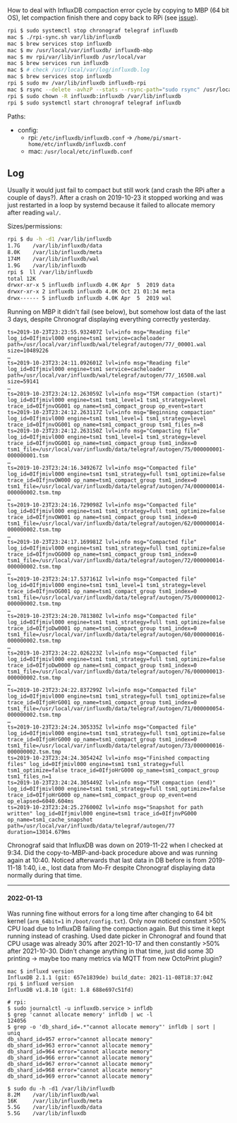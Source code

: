 How to deal with InfluxDB compaction error cycle by copying to MBP (64 bit OS), let compaction finish there and copy back to RPi (see [issue](https://github.com/influxdata/influxdb/issues/11339#issuecomment-525500034)).

~~~sh
rpi $ sudo systemctl stop chronograf telegraf influxdb
mac $ ./rpi-sync.sh var/lib/influxdb
mac $ brew services stop influxdb
mac $ mv /usr/local/var/influxdb/ influxdb-mbp
mac $ mv rpi/var/lib/influxdb /usr/local/var
mac $ brew services run influxdb
mac $ # check /usr/local/var/log/influxdb.log
mac $ brew services stop influxdb
rpi $ sudo mv /var/lib/influxdb influxdb-rpi
mac $ rsync --delete -avhzP --stats --rsync-path="sudo rsync" /usr/local/var/influxdb/ pi@rpi3.local:/var/lib/influxdb/
rpi $ sudo chown -R influxdb:influxdb /var/lib/influxdb
rpi $ sudo systemctl start chronograf telegraf influxdb
~~~

Paths:
- config:
  - rpi: `/etc/influxdb/influxdb.conf` -> `/home/pi/smart-home/etc/influxdb/influxdb.conf`
  - mac: `/usr/local/etc/influxdb.conf`


## Log

Usually it would just fail to compact but still work (and crash the RPi after a couple of days?).
After a crash on 2019-10-23 it stopped working and was just restarted in a loop by systemd because it failed to allocate memory after reading `wal/`.

Sizes/permissions:
~~~sh
rpi $ du -h -d1 /var/lib/influxdb
1.7G    /var/lib/influxdb/data
8.0K    /var/lib/influxdb/meta
174M    /var/lib/influxdb/wal
1.9G    /var/lib/influxdb
rpi $  ll /var/lib/influxdb
total 12K
drwxr-xr-x 5 influxdb influxdb 4.0K Apr  5  2019 data
drwxr-xr-x 2 influxdb influxdb 4.0K Oct 21 01:34 meta
drwx------ 5 influxdb influxdb 4.0K Apr  5  2019 wal
~~~

Running on MBP it didn't fail (see below), but somehow lost data of the last 3 days, despite Chronograf displaying everything correctly yesterday.
~~~
ts=2019-10-23T23:23:55.932407Z lvl=info msg="Reading file" log_id=0Ifjmivl000 engine=tsm1 service=cacheloader path=/usr/local/var/influxdb/wal/telegraf/autogen/77/_00001.wal size=10489226
…
ts=2019-10-23T23:24:11.092601Z lvl=info msg="Reading file" log_id=0Ifjmivl000 engine=tsm1 service=cacheloader path=/usr/local/var/influxdb/wal/telegraf/autogen/77/_16508.wal size=59141
…
ts=2019-10-23T23:24:12.263059Z lvl=info msg="TSM compaction (start)" log_id=0Ifjmivl000 engine=tsm1 tsm1_level=1 tsm1_strategy=level trace_id=0IfjnvOG001 op_name=tsm1_compact_group op_event=start
ts=2019-10-23T23:24:12.263117Z lvl=info msg="Beginning compaction" log_id=0Ifjmivl000 engine=tsm1 tsm1_level=1 tsm1_strategy=level trace_id=0IfjnvOG001 op_name=tsm1_compact_group tsm1_files_n=8
ts=2019-10-23T23:24:12.263150Z lvl=info msg="Compacting file" log_id=0Ifjmivl000 engine=tsm1 tsm1_level=1 tsm1_strategy=level trace_id=0IfjnvOG001 op_name=tsm1_compact_group tsm1_index=0 tsm1_file=/usr/local/var/influxdb/data/telegraf/autogen/75/000000001-000000001.tsm
…
ts=2019-10-23T23:24:16.349267Z lvl=info msg="Compacted file" log_id=0Ifjmivl000 engine=tsm1 tsm1_strategy=full tsm1_optimize=false trace_id=0IfjnvOW000 op_name=tsm1_compact_group tsm1_index=0 tsm1_file=/usr/local/var/influxdb/data/telegraf/autogen/74/000000014-000000002.tsm.tmp
…
ts=2019-10-23T23:24:16.729098Z lvl=info msg="Compacted file" log_id=0Ifjmivl000 engine=tsm1 tsm1_strategy=full tsm1_optimize=false trace_id=0IfjnvOW001 op_name=tsm1_compact_group tsm1_index=0 tsm1_file=/usr/local/var/influxdb/data/telegraf/autogen/62/000000014-000000002.tsm.tmp
…
ts=2019-10-23T23:24:17.169981Z lvl=info msg="Compacted file" log_id=0Ifjmivl000 engine=tsm1 tsm1_strategy=full tsm1_optimize=false trace_id=0IfjnvOG000 op_name=tsm1_compact_group tsm1_index=0 tsm1_file=/usr/local/var/influxdb/data/telegraf/autogen/72/000000014-000000002.tsm.tmp
…
ts=2019-10-23T23:24:17.537161Z lvl=info msg="Compacted file" log_id=0Ifjmivl000 engine=tsm1 tsm1_level=1 tsm1_strategy=level trace_id=0IfjnvOG001 op_name=tsm1_compact_group tsm1_index=0 tsm1_file=/usr/local/var/influxdb/data/telegraf/autogen/75/000000012-000000002.tsm.tmp
…
ts=2019-10-23T23:24:20.781380Z lvl=info msg="Compacted file" log_id=0Ifjmivl000 engine=tsm1 tsm1_strategy=full tsm1_optimize=false trace_id=0IfjoDw0001 op_name=tsm1_compact_group tsm1_index=0 tsm1_file=/usr/local/var/influxdb/data/telegraf/autogen/60/000000016-000000002.tsm.tmp
…
ts=2019-10-23T23:24:22.026223Z lvl=info msg="Compacted file" log_id=0Ifjmivl000 engine=tsm1 tsm1_strategy=full tsm1_optimize=false trace_id=0IfjoDw0000 op_name=tsm1_compact_group tsm1_index=0 tsm1_file=/usr/local/var/influxdb/data/telegraf/autogen/76/000000013-000000002.tsm.tmp
…
ts=2019-10-23T23:24:22.837299Z lvl=info msg="Compacted file" log_id=0Ifjmivl000 engine=tsm1 tsm1_strategy=full tsm1_optimize=false trace_id=0IfjoHrG001 op_name=tsm1_compact_group tsm1_index=0 tsm1_file=/usr/local/var/influxdb/data/telegraf/autogen/71/000000054-000000002.tsm.tmp
…
ts=2019-10-23T23:24:24.305335Z lvl=info msg="Compacted file" log_id=0Ifjmivl000 engine=tsm1 tsm1_strategy=full tsm1_optimize=false trace_id=0IfjoHrG000 op_name=tsm1_compact_group tsm1_index=0 tsm1_file=/usr/local/var/influxdb/data/telegraf/autogen/73/000000016-000000002.tsm.tmp
ts=2019-10-23T23:24:24.305424Z lvl=info msg="Finished compacting files" log_id=0Ifjmivl000 engine=tsm1 tsm1_strategy=full tsm1_optimize=false trace_id=0IfjoHrG000 op_name=tsm1_compact_group tsm1_files_n=1
ts=2019-10-23T23:24:24.305449Z lvl=info msg="TSM compaction (end)" log_id=0Ifjmivl000 engine=tsm1 tsm1_strategy=full tsm1_optimize=false trace_id=0IfjoHrG000 op_name=tsm1_compact_group op_event=end op_elapsed=6040.604ms
ts=2019-10-23T23:24:25.276000Z lvl=info msg="Snapshot for path written" log_id=0Ifjmivl000 engine=tsm1 trace_id=0IfjnvPG000 op_name=tsm1_cache_snapshot path=/usr/local/var/influxdb/data/telegraf/autogen/77 duration=13014.679ms
~~~

Chronograf said that InfluxDB was down on 2019-11-22 when I checked at 9:34. Did the copy-to-MBP-and-back procedure above and was running again at 10:40. Noticed afterwards that last data in DB before is from 2019-11-18 1:40, i.e., lost data from Mo-Fr despite Chronograf displaying data normally during that time.

---

#### 2022-01-13
Was running fine without errors for a long time after changing to 64 bit kernel (`arm_64bit=1` in `/boot/config.txt`).
Only now noticed constant >50% CPU load due to InfluxDB failing the compaction again. But this time it kept running instead of crashing.
Used date picker in Chronograf and found that CPU usage was already 30% after 2021-10-17 and then constantly >50% after 2021-10-30.
Didn't change anything in that time, just did some 3D printing -> maybe too many metrics via MQTT from new OctoPrint plugin?

~~~console
mac $ influxd version
InfluxDB 2.1.1 (git: 657e1839de) build_date: 2021-11-08T18:37:04Z
rpi $ influxd version
InfluxDB v1.8.10 (git: 1.8 688e697c51fd)

# rpi:
$ sudo journalctl -u influxdb.service > infldb
$ grep 'cannot allocate memory' infldb | wc -l
124056
$ grep -o 'db_shard_id=.*"cannot allocate memory"' infldb | sort | uniq
db_shard_id=957 error="cannot allocate memory"
db_shard_id=963 error="cannot allocate memory"
db_shard_id=964 error="cannot allocate memory"
db_shard_id=966 error="cannot allocate memory"
db_shard_id=967 error="cannot allocate memory"
db_shard_id=968 error="cannot allocate memory"
db_shard_id=969 error="cannot allocate memory"

$ sudo du -h -d1 /var/lib/influxdb
8.2M    /var/lib/influxdb/wal
16K     /var/lib/influxdb/meta
5.5G    /var/lib/influxdb/data
5.5G    /var/lib/influxdb
~~~
